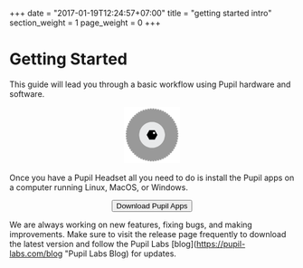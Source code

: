 +++
date = "2017-01-19T12:24:57+07:00"
title = "getting started intro"
section_weight = 1
page_weight = 0
+++

# Getting Started

This guide will lead you through a basic workflow using Pupil hardware and software.

<p align="center">
  <img width="20%" src="/images/icons/Pupil_Logo_wiki-03.png">
</p>

Once you have a Pupil Headset all you need to do is install the Pupil apps on a computer running Linux, MacOS, or Windows. 

<div class="content-container padTop--1 padBottom--1">
  <p align="center">
    <a href="https://github.com/pupil-labs/pupil/releases/latest">
      <button class="ui-button">Download Pupil Apps</button>
    </a>
  </p>
</div>

We are always working on new features, fixing bugs, and making improvements. Make sure to visit the release page frequently to download the latest version and follow the Pupil Labs [blog](https://pupil-labs.com/blog "Pupil Labs Blog) for updates. 
